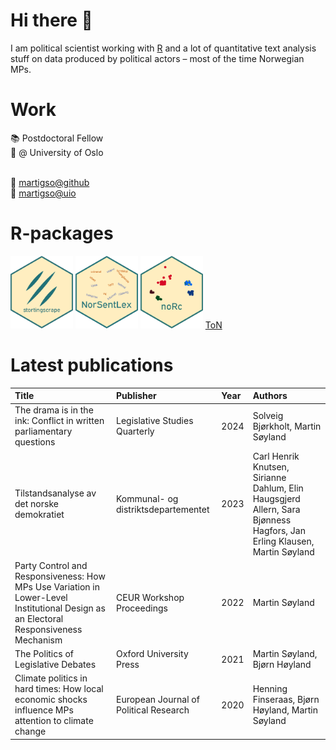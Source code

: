 

# Hi there 👋

I am political scientist working with [R](https://www.r-project.org/)
and a lot of quantitative text analysis stuff on data produced by
political actors – most of the time Norwegian MPs.

# Work

📚 Postdoctoral Fellow</br> 🏢 @ University of Oslo</br></br>

🔗 [martigso@github](https://martigso.github.io)</br> 🔗
[martigso@uio](https://www.sv.uio.no/isv/english/people/aca/martigso/index.html)

# R-packages

[<img
src="https://github.com/martigso/stortingscrape/blob/master/man/figures/stortingscrape.png?raw=true"
width="100" />](https://github.com/martigso/stortingscrape) [<img
src="https://github.com/martigso/NorSentLex/blob/main/man/figures/norsentlex.png?raw=true"
width="100" />](https://github.com/martigso/NorSentLex) [<img
src="https://github.com/martigso/noRc/blob/master/inst/figures/noRc.png?raw=true"
width="100" />](https://github.com/martigso/noRc)
[ToN](https://github.com/ltgoslo/talk-of-norway)

# Latest publications

| Title | Publisher | Year | Authors |
|:---|:---|:---|:---|
| The drama is in the ink: Conflict in written parliamentary questions | Legislative Studies Quarterly | 2024 | Solveig Bjørkholt, Martin Søyland |
| Tilstandsanalyse av det norske demokratiet | Kommunal- og distriktsdepartementet | 2023 | Carl Henrik Knutsen, Sirianne Dahlum, Elin Haugsgjerd Allern, Sara Bjønness Hagfors, Jan Erling Klausen, Martin Søyland |
| Party Control and Responsiveness: How MPs Use Variation in Lower-Level Institutional Design as an Electoral Responsiveness Mechanism | CEUR Workshop Proceedings | 2022 | Martin Søyland |
| The Politics of Legislative Debates | Oxford University Press | 2021 | Martin Søyland, Bjørn Høyland |
| Climate politics in hard times: How local economic shocks influence MPs attention to climate change | European Journal of Political Research | 2020 | Henning Finseraas, Bjørn Høyland, Martin Søyland |
